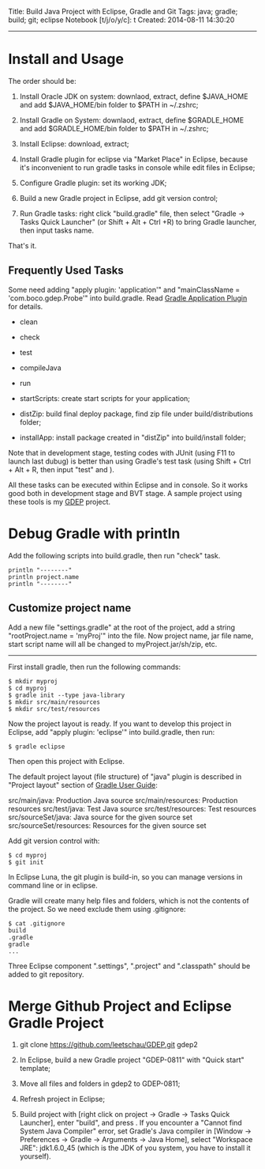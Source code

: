 Title: Build Java Project with Eclipse, Gradle and Git
Tags: java; gradle; build; git; eclipse
Notebook [t/j/o/y/c]: t
Created: 2014-08-11 14:30:20

------

# Install and Usage

The order should be:

1. Install Oracle JDK on system: downlaod, extract, define $JAVA_HOME and add $JAVA_HOME/bin folder to $PATH in ~/.zshrc;

1. Install Gradle on System: downlaod, extract, define $GRADLE_HOME and add $GRADLE_HOME/bin folder to $PATH in ~/.zshrc;

1. Install Eclipse: download, extract;

1. Install Gradle plugin for eclipse via "Market Place" in Eclipse, because it's inconvenient to run gradle tasks in console while edit files in Eclipse;

1. Configure Gradle plugin: set its working JDK;

1. Build a new Gradle project in Eclipse, add git version control;

1. Run Gradle tasks: right click "build.gradle" file, then select "Gradle -> Tasks Quick Launcher" (or Shift + Alt + Ctrl +R) to bring Gradle launcher, then input tasks name.

That's it.

## Frequently Used Tasks

Some need adding "apply plugin: 'application'" and "mainClassName = 'com.boco.gdep.Probe'" into build.gradle.
Read [Gradle Application Plugin](http://www.gradle.org/docs/current/userguide/application_plugin.html) for details.

* clean

* check

* test

* compileJava

* run

* startScripts: create start scripts for your application;

* distZip: build final deploy package, find zip file under build/distributions folder;

* installApp: install package created in "distZip" into build/install folder;

Note that in development stage, testing codes with JUnit (using F11 to launch last dubug) is better than using Gradle's test task (using Shift + Ctrl + Alt + R, then input "test" and <Enter>).

All these tasks can be executed within Eclipse and in console. So it works good both in development stage and BVT stage. A sample project using these tools is my [GDEP](https://github.com/leetschau/GDEP) project.

# Debug Gradle with println

Add the following scripts into build.gradle, then run "check" task.

    println "--------"
    println project.name
    println "--------"

## Customize project name

Add a new file "settings.gradle" at the root of the project, add a string "rootProject.name = 'myProj'" into the file. Now project name, jar file name, start script name will all be changed to myProject.jar/sh/zip, etc.


------

First install gradle, then run the following commands:

    $ mkdir myproj
    $ cd myproj
    $ gradle init --type java-library
    $ mkdir src/main/resources
    $ mkdir src/test/resources

Now the project layout is ready. If you want to develop this project in Eclipse, add "apply plugin: 'eclipse'" into build.gradle, then run:
 
    $ gradle eclipse

Then open this project with Eclipse.

The default project layout (file structure) of "java" plugin is described in "Project layout" section of [Gradle User Guide](http://www.gradle.org/docs/current/userguide/userguide.html):

src/main/java:           Production Java source
src/main/resources:      Production resources
src/test/java:           Test Java source
src/test/resources:      Test resources
src/sourceSet/java:      Java source for the given source set
src/sourceSet/resources: Resources for the given source set

Add git version control with:

    $ cd myproj
    $ git init

In Eclipse Luna, the git plugin is build-in, so you can manage versions in command line or in eclipse.

Gradle will create many help files and folders, which is not the contents of the project. So we need exclude them using .gitignore:

    $ cat .gitignore
    build
    .gradle
    gradle
    ...

Three Eclipse component ".settings", ".project" and ".classpath" should be added to git repository.

# Merge Github Project and Eclipse Gradle Project

1. git clone https://github.com/leetschau/GDEP.git gdep2 

1. In Eclipse, build a new Gradle project "GDEP-0811" with "Quick start" template;

1. Move all files and folders in gdep2 to GDEP-0811;

1. Refresh project in Eclipse;

1. Build project with [right click on project -> Gradle -> Tasks Quick Launcher], enter "build", and press <Enter>. If you encounter a "Cannot find System Java Compiler" error, set Gradle's Java compiler in [Window -> Preferences -> Gradle -> Arguments -> Java Home], select "Workspace JRE": jdk1.6.0_45 (which is the JDK of you system, you have to install it yourself).
